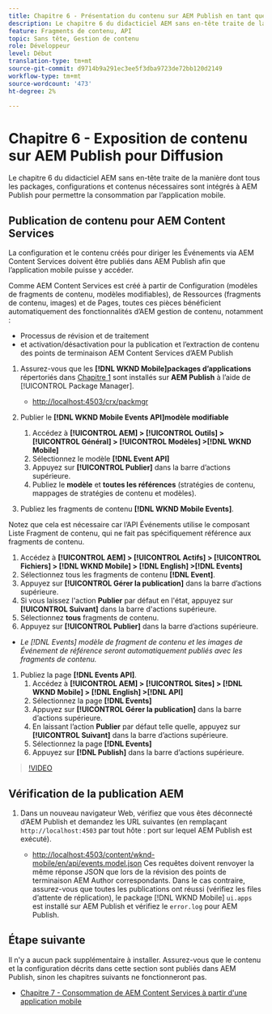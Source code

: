 ```yaml
---
title: Chapitre 6 - Présentation du contenu sur AEM Publish en tant que JSON - Content Services
description: Le chapitre 6 du didacticiel AEM sans en-tête traite de la manière dont tous les packages, configurations et contenus nécessaires sont intégrés à AEM Publish pour permettre la consommation à partir de l’application mobile.
feature: Fragments de contenu, API
topic: Sans tête, Gestion de contenu
role: Développeur
level: Début
translation-type: tm+mt
source-git-commit: d9714b9a291ec3ee5f3dba9723de72bb120d2149
workflow-type: tm+mt
source-wordcount: '473'
ht-degree: 2%

---
```



# Chapitre 6 - Exposition de contenu sur AEM Publish pour Diffusion

Le chapitre 6 du didacticiel AEM sans en-tête traite de la manière dont tous les packages, configurations et contenus nécessaires sont intégrés à AEM Publish pour permettre la consommation par l’application mobile.

## Publication de contenu pour AEM Content Services

La configuration et le contenu créés pour diriger les Événements via AEM Content Services doivent être publiés dans AEM Publish afin que l’application mobile puisse y accéder.

Comme AEM Content Services est créé à partir de Configuration (modèles de fragments de contenu, modèles modifiables), de Ressources (fragments de contenu, images) et de Pages, toutes ces pièces bénéficient automatiquement des fonctionnalités d’AEM gestion de contenu, notamment :

* Processus de révision et de traitement
* et activation/désactivation pour la publication et l’extraction de contenu des points de terminaison AEM Content Services d’AEM Publish

1. Assurez-vous que les **[!DNL WKND Mobile]packages d’applications** répertoriés dans [Chapitre 1](./chapter-1.md#wknd-mobile-application-packages) sont installés sur **AEM Publish** à l’aide de [!UICONTROL Package Manager].
   * [http://localhost:4503/crx/packmgr](http://localhost:4503/crx/packmgr)

1. Publier le **[!DNL WKND Mobile Events API]modèle modifiable**
   1. Accédez à **[!UICONTROL AEM] > [!UICONTROL Outils] > [!UICONTROL Général] > [!UICONTROL Modèles] >[!DNL WKND Mobile]**
   1. Sélectionnez le modèle **[!DNL Event API]**
   1. Appuyez sur **[!UICONTROL Publier]** dans la barre d’actions supérieure.
   1. Publiez le **modèle** et **toutes les références** (stratégies de contenu, mappages de stratégies de contenu et modèles).

1. Publiez les fragments de contenu **[!DNL WKND Mobile Events]**.

Notez que cela est nécessaire car l’API Événements utilise le composant Liste Fragment de contenu, qui ne fait pas spécifiquement référence aux fragments de contenu.
1. Accédez à **[!UICONTROL AEM] > [!UICONTROL Actifs] > [!UICONTROL Fichiers] > [!DNL WKND Mobile] > [!DNL English] >[!DNL Events]**
1. Sélectionnez tous les fragments de contenu **[!DNL Event]**.
1. Appuyez sur **[!UICONTROL Gérer la publication]** dans la barre d’actions supérieure.
1. Si vous laissez l&#39;action **Publier** par défaut en l&#39;état, appuyez sur **[!UICONTROL Suivant]** dans la barre d&#39;actions supérieure.
1. Sélectionnez **tous** fragments de contenu.
1. Appuyez sur **[!UICONTROL Publier]** dans la barre d’actions supérieure.
* *Le [!DNL Events] modèle de fragment de contenu et les images de Événement de référence seront automatiquement publiés avec les fragments de contenu.*

1. Publiez la page **[!DNL Events API]**.
   1. Accédez à **[!UICONTROL AEM] > [!UICONTROL Sites] > [!DNL WKND Mobile] > [!DNL English] >[!DNL API]**
   1. Sélectionnez la page **[!DNL Events]**
   1. Appuyez sur **[!UICONTROL Gérer la publication]** dans la barre d’actions supérieure.
   1. En laissant l’action **Publier** par défaut telle quelle, appuyez sur **[!UICONTROL Suivant]** dans la barre d’actions supérieure.
   1. Sélectionnez la page **[!DNL Events]**
   1. Appuyez sur **[!DNL Publish]** dans la barre d’actions supérieure.

>[!VIDEO](https://video.tv.adobe.com/v/28343/?quality=12&learn=on)

## Vérification de la publication AEM

1. Dans un nouveau navigateur Web, vérifiez que vous êtes déconnecté d’AEM Publish et demandez les URL suivantes (en remplaçant `http://localhost:4503` par tout hôte : port sur lequel AEM Publish est exécuté).

   * [http://localhost:4503/content/wknd-mobile/en/api/events.model.json](http://localhost:4503/content/wknd-mobile/en/api/events.model.tidy.json)
   Ces requêtes doivent renvoyer la même réponse JSON que lors de la révision des points de terminaison AEM Author correspondants. Dans le cas contraire, assurez-vous que toutes les publications ont réussi (vérifiez les files d’attente de réplication), le package [!DNL WKND Mobile] `ui.apps` est installé sur AEM Publish et vérifiez le `error.log` pour AEM Publish.

## Étape suivante

Il n&#39;y a aucun pack supplémentaire à installer. Assurez-vous que le contenu et la configuration décrits dans cette section sont publiés dans AEM Publish, sinon les chapitres suivants ne fonctionneront pas.

* [Chapitre 7 - Consommation de AEM Content Services à partir d&#39;une application mobile](./chapter-7.md)
